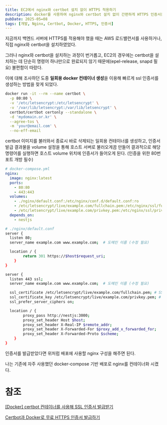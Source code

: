 ```yaml
---
title: EC2에서 nginx와 certbot 설치 없이 HTTPS 적용하기
description: docker를 사용하여 nginx와 certbot 설치 없이 간편하게 HTTPS 인증서를 발급/관리해보자
pubDate: 2025-05=08
tags: [개발, Nginx, Certbot, Docker, HTTPS, 인증서]
---
```


지금까지 백엔드 서버에 HTTPS를 적용해야 했을 때는 AWS 로드밸런서를 사용하거나, 직접 nginx와 certbot을 설치하였었다.

그러나 nginx와 certbot을 설치하는 과정이 번거롭고, EC2의 경우에는 certbot을 설치하는 데 단순히 명령어 하나만으로 완료되지 않기 때문에(epel-release, snapd 필요) 불편함이 따랐다.

이에 대해 조사하던 도중 **일회용 docker 컨테이너 생성**을 이용해 빠르게 ssl 인증서를 생성하는 방법을 찾게 되었다. 

```bash
docker run -it --rm --name certbot \
  -p 80:80 \
  -v '/etc/letsencrypt:/etc/letsencrypt' \
  -v '/var/lib/letsencrypt:/var/lib/letsencrypt' \
  certbot/certbot certonly --standalone \
  -d 'mydomain.or.kr' \
  --agree-tos \
  -m 'your@email.com' \
  --no-eff-email

```

certbot 이미지를 불러와서 종료시 바로 삭제되는 일회용 컨테이너를 생성하고, 인증서 발급 결과물을 volume 설정을 통해 호스트 서버로 불러오게끔 만들어 결과적으로 해당 명령어를 실행하면 호스트 volume 위치에 인증서가 들어오게 된다. (인증을 위한 80번 포트 개방 필수)

```yaml
# docker-compose.yml
nginx:
  image: nginx:latest
  ports:
    - 80:80
    - 443:443
  volumes:
    - ./nginx/default.conf:/etc/nginx/conf.d/default.conf:ro
    - /etc/letsencrypt/live/example.com/fullchain.pem:/etc/nginx/ssl/fullchain.pem:ro # SSL 인증서 (수정 필요)
    - /etc/letsencrypt/live/example.com/privkey.pem:/etc/nginx/ssl/privkey.pem:ro # SSL 개인키 (수정 필요)
  depends_on:
    - nestjs
```

```bash
# ./nginx/default.conf
server {
  listen 80;
  server_name example.com www.example.com;  # 도메인 이름 (수정 필요)

  location / {
        return 301 https://$host$request_uri;
    }
}

server {
  listen 443 ssl;
  server_name example.com www.example.com;  # 도메인 이름 (수정 필요)

  ssl_certificate /etc/letsencrypt/live/example.com/fullchain.pem; # SSL 인증서 경로 (수정 필요)
  ssl_certificate_key /etc/letsencrypt/live/example.com/privkey.pem; # SSL 인증서 키 경로 (수정 필요)
  ssl_prefer_server_ciphers on;

  location / {
        proxy_pass http://nestjs:3000;
        proxy_set_header Host $host;
        proxy_set_header X-Real-IP $remote_addr;
        proxy_set_header X-Forwarded-For $proxy_add_x_forwarded_for;
        proxy_set_header X-Forwarded-Proto $scheme;
    }
}
```

인증서를 발급받았다면 위처럼 배포에 사용할 nginx 구성을 해주면 된다.

나는 기존에 자주 사용했던 docker-compose 기반 배포로 nginx를 컨테이너화 시켰다.

# 참조

[[Docker] certbot 컨테이너를 사용해 SSL 인증서 발급받기](https://hyeo-noo.tistory.com/267)

[Certbot과 Docker로 무료 HTTPS 인증서 발급하기](https://skkuding.dev/post/certbot-docker/)